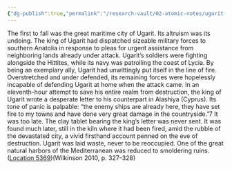 ```yaml
---
{"dg-publish":true,"permalink":"/research-vault/02-atomic-notes/ugarit-letter-to-alashiya-as-they-were-first-to-fall-to-the-sea-peoples/"}
---
```


The first to fall was the great maritime city of Ugarit. Its altruism was its undoing. The king of Ugarit had dispatched sizeable military forces to southern Anatolia in response to pleas for urgent assistance from neighboring lands already under attack. Ugarit’s soldiers were fighting alongside the Hittites, while its navy was patrolling the coast of Lycia. By being an exemplary ally, Ugarit had unwittingly put itself in the line of fire. Overstretched and under defended, its remaining forces were hopelessly incapable of defending Ugarit at home when the attack came. In an eleventh-hour attempt to save his entire realm from destruction, the king of Ugarit wrote a desperate letter to his counterpart in Alashiya (Cyprus). Its tone of panic is palpable: “the enemy ships are already here, they have set fire to my towns and have done very great damage in the countryside.”7 It was too late. The clay tablet bearing the king’s letter was never sent. It was found much later, still in the kiln where it had been fired, amid the rubble of the devastated city, a vivid firsthand account penned on the eve of destruction. Ugarit was laid waste, never to be reoccupied. One of the great natural harbors of the Mediterranean was reduced to smoldering ruins. ([Location 5369](https://readwise.io/to_kindle?action=open&asin=B004FGMZAI&location=5369))(Wilkinson 2010, p. 327-328)